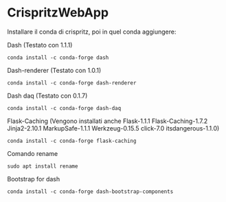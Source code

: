 # CrispritzWebApp
Installare il conda di crispritz, poi in quel conda aggiungere:


Dash (Testato con 1.1.1)
```
conda install -c conda-forge dash
```
Dash-renderer (Testato con 1.0.1)
```
conda install -c conda-forge dash-renderer
```
Dash daq (Testato con 0.1.7)
```
conda install -c conda-forge dash-daq
```
Flask-Caching (Vengono installati anche Flask-1.1.1 Flask-Caching-1.7.2 Jinja2-2.10.1 MarkupSafe-1.1.1 Werkzeug-0.15.5 click-7.0 itsdangerous-1.1.0)
```
conda install -c conda-forge flask-caching
```
Comando rename
```
sudo apt install rename
```
Bootstrap for dash
```
conda install -c conda-forge dash-bootstrap-components
```
